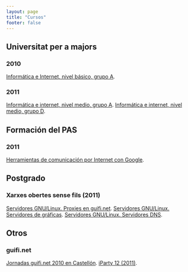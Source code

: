 ```yaml
---
layout: page
title: "Cursos"
footer: false
---
```


Universitat per a majors
------------------------
### 2010
[Informática e Internet, nivel básico, grupo A](../../2010-iib-a/index.html).

### 2011
[Informática e internet, nivel medio, grupo A](../../2011-iim-a/index.html).
[Informática e internet, nivel medio, grupo D](../../2011-iim-d/index.html).

Formación del PAS
-----------------
### 2011
[Herramientas de comunicación por Internet con Google](../../google/index.html).

Postgrado
---------
### Xarxes obertes sense fils (2011)
[Servidores GNU/Linux. Proxies en guifi.net](../../guifi_linux/index.html).
[Servidores GNU/Linux. Servidores de gráficas](../../guifi_linux/graph.html).
[Servidores GNU/Linux. Servidores DNS](../../guifi_linux/dns.html).

Otros
-----
### guifi.net
[Jornadas guifi.net 2010 en Castellón](http://www.enruta.me/slides/guifinet).
[iParty 12 (2011)](http://www.enruta.me/slides/iparty).
